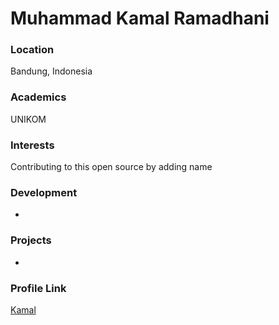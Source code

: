 # Muhammad Kamal Ramadhani

### Location

Bandung, Indonesia

### Academics

UNIKOM

### Interests

Contributing to this open source by adding name

### Development

-

### Projects

-

### Profile Link

[Kamal](https://github.com/mkamaalr)